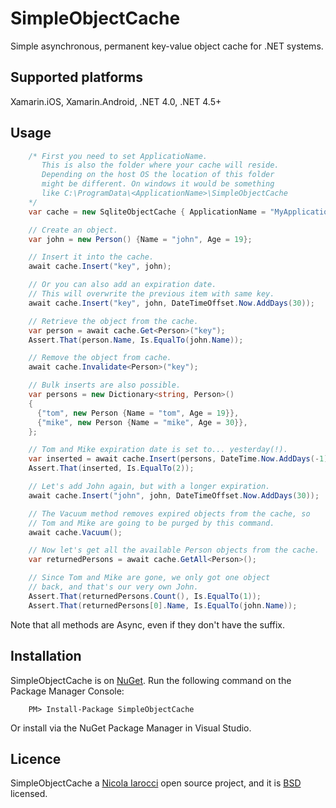 # SimpleObjectCache
Simple asynchronous, permanent key-value object cache for .NET systems.

## Supported platforms
Xamarin.iOS, Xamarin.Android, .NET 4.0, .NET 4.5+


## Usage
```C#
    /* First you need to set ApplicatioName.
       This is also the folder where your cache will reside.
       Depending on the host OS the location of this folder
       might be different. On windows it would be something
       like C:\ProgramData\<ApplicationName>\SimpleObjectCache
    */ 
    var cache = new SqliteObjectCache { ApplicationName = "MyApplication"};

    // Create an object.
    var john = new Person() {Name = "john", Age = 19};

    // Insert it into the cache.
    await cache.Insert("key", john);

    // Or you can also add an expiration date.
    // This will overwrite the previous item with same key.
    await cache.Insert("key", john, DateTimeOffset.Now.AddDays(30));

    // Retrieve the object from the cache.
    var person = await cache.Get<Person>("key");
    Assert.That(person.Name, Is.EqualTo(john.Name));

    // Remove the object from cache.
    await cache.Invalidate<Person>("key");

    // Bulk inserts are also possible.
    var persons = new Dictionary<string, Person>()
    {
	  {"tom", new Person {Name = "tom", Age = 19}},
	  {"mike", new Person {Name = "mike", Age = 30}},
    };

    // Tom and Mike expiration date is set to... yesterday(!).
    var inserted = await cache.Insert(persons, DateTime.Now.AddDays(-1));
    Assert.That(inserted, Is.EqualTo(2));

    // Let's add John again, but with a longer expiration.
    await cache.Insert("john", john, DateTimeOffset.Now.AddDays(30));

    // The Vacuum method removes expired objects from the cache, so
    // Tom and Mike are going to be purged by this command.
    await cache.Vacuum();

    // Now let's get all the available Person objects from the cache.
    var returnedPersons = await cache.GetAll<Person>();

    // Since Tom and Mike are gone, we only got one object
    // back, and that's our very own John.
    Assert.That(returnedPersons.Count(), Is.EqualTo(1));
    Assert.That(returnedPersons[0].Name, Is.EqualTo(john.Name));
```
Note that all methods are Async, even if they don't have the suffix.

## Installation
SimpleObjectCache is on [NuGet][nu]. Run the following command on the Package Manager Console:

```
    PM> Install-Package SimpleObjectCache
```

Or install via the NuGet Package Manager in Visual Studio.

## Licence
SimpleObjectCache a [Nicola Iarocci][ni] open source project, and it is [BSD][bsd] licensed.

[bsd]: http://github.com/nicolaiarocci/SimpleObjectCache/blob/master/LICENSE
[ni]: http://nicolaiarocci.com
[nu]: https://www.nuget.org/packages/SimpleObjectCache/